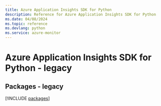 ```yaml
---
title: Azure Application Insights SDK for Python
description: Reference for Azure Application Insights SDK for Python
ms.date: 04/08/2024
ms.topic: reference
ms.devlang: python
ms.service: azure-monitor
---
```

# Azure Application Insights SDK for Python - legacy
## Packages - legacy
[!INCLUDE [packages](application-insights-index.md)]